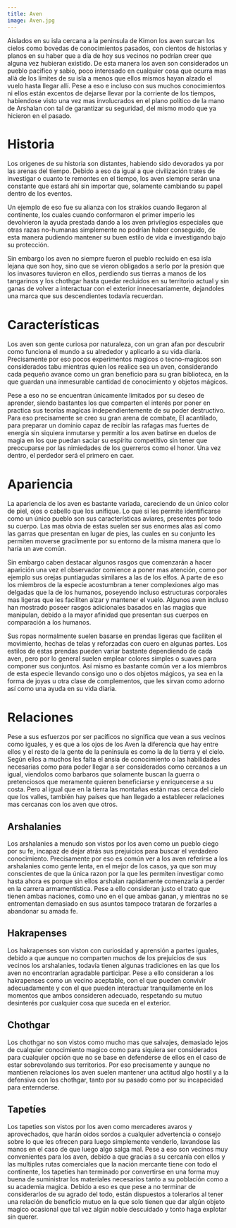 ```yaml
---
title: Aven
image: Aven.jpg
---
```


Aislados en su isla cercana a la peninsula de Kimon los aven surcan los cielos como bovedas de conocimientos pasados, con cientos de historias y planos en su haber que a día de hoy sus vecinos no podrían creer que alguna vez hubieran existido. De esta manera los aven son considerados un pueblo pacifico y sabio, poco interesado en cualquier cosa que ocurra mas allá de los límites de su isla a menos que ellos mismos hayan alzado el vuelo hasta llegar allí. Pese a eso e incluso con sus muchos conocimientos ni ellos están excentos de dejarse llevar por la corriente de los tiempos, habiendose visto una vez mas involucrados en el plano político de la mano de Arshalan con tal de garantizar su seguridad, del mismo modo que ya hicieron en el pasado. 

# Historia

Los origenes de su historia son distantes, habiendo sido devorados ya por las arenas del tiempo. Debido a eso da igual a que civilización trates de investigar o cuanto te remontes en el tiempo, los aven siempre serán una constante que estará ahí sin importar que, solamente cambiando su papel dentro de los eventos.  

Un ejemplo de eso fue su alianza con los strakios cuando llegaron al continente, los cuales cuando conformaron el primer imperio les devolvieron la ayuda prestada dando a los aven privilegios especiales que otras razas no-humanas simplemente no podrían haber conseguido, de esta manera pudiendo mantener su buen estilo de vida e investigando bajo su protección. 

Sin embargo los aven no siempre fueron el pueblo recluido en esa isla lejana que son hoy, sino que se vieron obligados a serlo por la presión que los invasores tuvieron en ellos, perdiendo sus tierras a manos de los tangarinos y los chothgar hasta quedar recluidos en su territorio actual y sin ganas de volver a interactuar con el exterior innecesariamente, dejandoles una marca que sus descendientes todavía recuerdan. 

# Características

Los aven son gente curiosa por naturaleza, con un gran afan por descubrir como funciona el mundo a su alrededor y aplicarlo a su vida diaria. Precisamente por eso pocos experimentos magicos o tecno-magicos son considerados tabu mientras quien los realice sea un aven, considerando cada pequeño avance como un gran beneficio para su gran biblioteca, en la que guardan una inmesurable cantidad de conocimiento y objetos mágicos. 

Pese a eso no se encuentran únicamente limitados por su deseo de aprender, siendo bastantes los que comparten el interés por poner en practica sus teorías magicas independientemente de su poder destructivo. Para eso precisamente se creo su gran arena de combate, El acantilado, para preparar un dominio capaz de recibir las rafagas mas fuertes de energía sin siquiera inmutarse y permitir a los aven batirse en duelos de magia en los que puedan saciar su espíritu competitivo sin tener que preocuparse por las nimiedades de los guerreros como el honor. Una vez dentro, el perdedor será el primero en caer. 

# Apariencia

La apariencia de los aven es bastante variada, careciendo de un único color de piel, ojos o cabello que los unifique. Lo que si les permite identificarse como un único pueblo son sus características aviares, presentes por todo su cuerpo. Las mas obvia de estas suelen ser sus enormes alas así como las garras que presentan en lugar de pies, las cuales en su conjunto les permiten moverse gracilmente por su entorno de la misma manera que lo haría un ave común. 

Sin embargo caben destacar algunos rasgos que comenzarán a hacer aparición una vez el observador comience a poner mas atención, como por ejemplo sus orejas puntiagudas similares a las de los elfos. A parte de eso los miembros de la especie acostumbran a tener complexiones algo mas delgadas que la de los humanos, poseyendo incluso estructuras corporales mas ligeras que les faciliten alzar y mantener el vuelo. Algunos aven incluso han mostrado poseer rasgos adicionales basados en las magias que manipulan, debido a la mayor afinidad que presentan sus cuerpos en comparación a los humanos. 

 Sus ropas normalmente suelen basarse en prendas ligeras que faciliten el movimiento, hechas de telas y reforzadas con cuero en algunas partes. Los estilos de estas prendas pueden variar bastante dependiendo de cada aven, pero por lo general suelen emplear colores simples o suaves para componer sus conjuntos. Así mismo es bastante común ver a los miembros de esta especie llevando consigo uno o dos objetos mágicos, ya sea en la forma de joyas u otra clase de complementos, que les sirvan como adorno así como una ayuda en su vida diaria. 

# Relaciones

Pese a sus esfuerzos por ser pacíficos no significa que vean a sus vecinos como iguales, y es que a los ojos de los Aven la diferencia que hay entre ellos y el resto de la gente de la peninsula es como la de la tierra y el cielo. Según ellos a muchos les falta el ansia de conocimiento o las habilidades necesarias como para poder llegar a ser considerados como cercanos a un igual, viendolos como barbaros que solamente buscan la guerra o pretenciosos que meramente quieren beneficiarse y enriquecerse a su costa. Pero al igual que en la tierra las montañas están mas cerca del cielo que los valles, también hay países que han llegado a establecer relaciones mas cercanas con los aven que otros. 

## Arshalanies

Los arshalanies a menudo son vistos por los aven como un pueblo ciego por su fe, incapaz de dejar atrás sus prejuicios para buscar el verdadero conocimiento. Precisamente por eso es común ver a los aven referirse a los arshalanies como gente lenta, en el mejor de los casos, ya que son muy conscientes de que la única razon por la que les permiten investigar como hasta ahora es porque sin ellos arshalan rapidamente comenzaría a perder en la carrera armamentística. Pese a ello consideran justo el trato que tienen ambas naciones, como uno en el que ambas ganan, y mientras no se entromentan demasiado en sus asuntos tampoco trataran de forzarles a abandonar su amada fe.  

## Hakrapenses

Los hakrapenses son viston con curiosidad y aprensión a partes iguales, debido a que aunque no comparten muchos de los prejuicios de sus vecinos los arshalanies, todavía tienen algunas tradiciones en las que los aven no encontrarían agradable participar. Pese a ello consideran a los hakrapenses como un vecino aceptable, con el que pueden convivir adecuadamente y con el que pueden interactuar tranquilamente en los momentos que ambos consideren adecuado, respetando su mutuo desinterés por cualquier cosa que suceda en el exterior.  

## Chothgar

Los chothgar no son vistos como mucho mas que salvajes, demasiado lejos de cualquier conocimiento magico como para siquiera ser considerados para cualquier opción que no se base en defenderse de ellos en el caso de estar sobrevolando sus territorios. Por eso precisamente y aunque no mantienen relaciones los aven suelen mantener una actitud algo hostil y a la defensiva con los chothgar, tanto por su pasado como por su incapacidad para enternderse. 

## Tapetíes

Los tapeties son vistos por los aven como mercaderes avaros y aprovechados, que harán oidos sordos a cualquier advertencia o consejo sobre lo que les ofrecen para luego simplemente venderlo, lavandose las manos en el caso de que luego algo salga mal. Pese a eso son vecinos muy convenientes para los aven, debido a que gracias a su cercanía con ellos y las multiples rutas comerciales que la nación mercante tiene con todo el continente, los tapeties han terminado por convertirse en una forma muy buena de suministrar los materiales necesarios tanto a su población como a su academia magica. Debido a eso es que pese a no terminar de considerarlos de su agrado del todo, están dispuestos a tolerarlos al tener una relación de beneficio mutuo en la que solo tienen que dar algún objeto magico ocasional que tal vez algún noble descuidado y tonto haga explotar sin querer.
